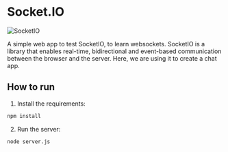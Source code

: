 # Socket.IO

<!-- insert image for socketio -->
![SocketIO](https://socket.io/images/logo-dark.svg)

A simple web app to test SocketIO, to learn websockets.
SocketIO is a library that enables real-time, bidirectional and event-based communication between the browser and the server. 
Here, we are using it to create a chat app.


## How to run

1. Install the requirements:
```bash
npm install
```

2. Run the server:
```bash
node server.js
```

